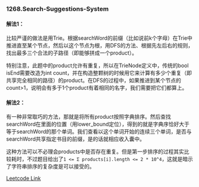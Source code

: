 ### 1268.Search-Suggestions-System

#### 解法1：
比较严谨的做法是用Trie。根据searchWord的前缀（比如说前k个字母）在Trie中推进直至某个节点，然后以这个节点为根，用DFS的方法、根据先左后右的规则，找出最多三个合法的子路径（即能够拼成一个product）。

特别注意，此题中的product允许有重复，所以在TrieNode定义中，传统的bool isEnd需要改造为int count，并在构造整颗树的时候用它来计算有多少个重复（即共享完全相同的路径）的product。在DFS的过程中，如果推进到某个节点的count>1，说明会有多于1个product有着相同的名字，我们需要把它们都算上。

#### 解法2：
有一种非常取巧的方法，那就是将所有product按照字典排序。然后查找searchWord在里面的位置（用lower_bound定位），得到的就是字典序恰好大于等于searchWord的那个单词。我们查看以这个单词开始的连续三个单词，是否与searchWord共享指定书目的前缀，是的话就相应收入囊中。

这种方法可以不必理会products中是否存在重复。但是第一步排序的过程其实比较耗时，不过题目给出了```1 <= Σ products[i].length <= 2 * 10^4```，这就是暗示了字符串排序的复杂度是可以接受的。


[Leetcode Link](https://leetcode.com/problems/search-suggestions-system)